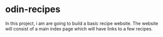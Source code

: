 # odin-recipes
In this project, i am are going to build a basic recipe website.
The website will consist of a main index page which will have links to a few recipes.